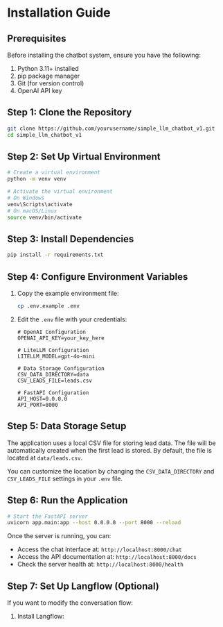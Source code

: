# Installation Guide

## Prerequisites

Before installing the chatbot system, ensure you have the following:

1. Python 3.11+ installed
2. pip package manager
3. Git (for version control)
4. OpenAI API key

## Step 1: Clone the Repository

```bash
git clone https://github.com/yourusername/simple_llm_chatbot_v1.git
cd simple_llm_chatbot_v1
```

## Step 2: Set Up Virtual Environment

```bash
# Create a virtual environment
python -m venv venv

# Activate the virtual environment
# On Windows
venv\Scripts\activate
# On macOS/Linux
source venv/bin/activate
```

## Step 3: Install Dependencies

```bash
pip install -r requirements.txt
```

## Step 4: Configure Environment Variables

1. Copy the example environment file:
   ```bash
   cp .env.example .env
   ```

2. Edit the `.env` file with your credentials:
   ```
   # OpenAI Configuration
   OPENAI_API_KEY=your_key_here
   
   # LiteLLM Configuration
   LITELLM_MODEL=gpt-4o-mini
   
   # Data Storage Configuration
   CSV_DATA_DIRECTORY=data
   CSV_LEADS_FILE=leads.csv
   
   # FastAPI Configuration
   API_HOST=0.0.0.0
   API_PORT=8000
   ```

## Step 5: Data Storage Setup

The application uses a local CSV file for storing lead data. The file will be automatically created when the first lead is stored. By default, the file is located at `data/leads.csv`.

You can customize the location by changing the `CSV_DATA_DIRECTORY` and `CSV_LEADS_FILE` settings in your `.env` file.

## Step 6: Run the Application

```bash
# Start the FastAPI server
uvicorn app.main:app --host 0.0.0.0 --port 8000 --reload
```

Once the server is running, you can:
- Access the chat interface at: `http://localhost:8000/chat`
- Access the API documentation at: `http://localhost:8000/docs`
- Check the server health at: `http://localhost:8000/health`

## Step 7: Set Up Langflow (Optional)

If you want to modify the conversation flow:

1. Install Langflow:
   ```